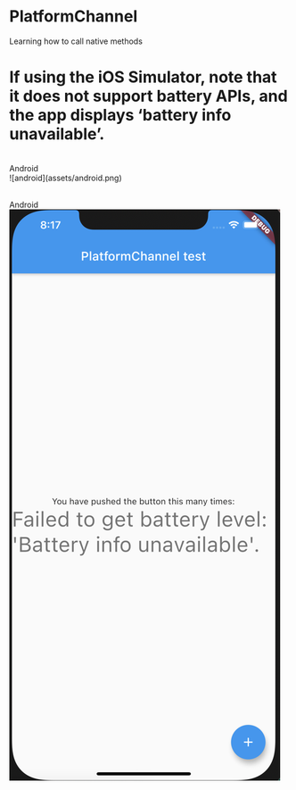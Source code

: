 # PlatformChannel
Learning how to call native methods
<br>
# If using the iOS Simulator, note that it does not support battery APIs, and the app displays ‘battery info unavailable’.
<br>
Android<br>
![android](assets/android.png)

<br>
<br>

Android<br>
![IOS](assets/IOS.png)
